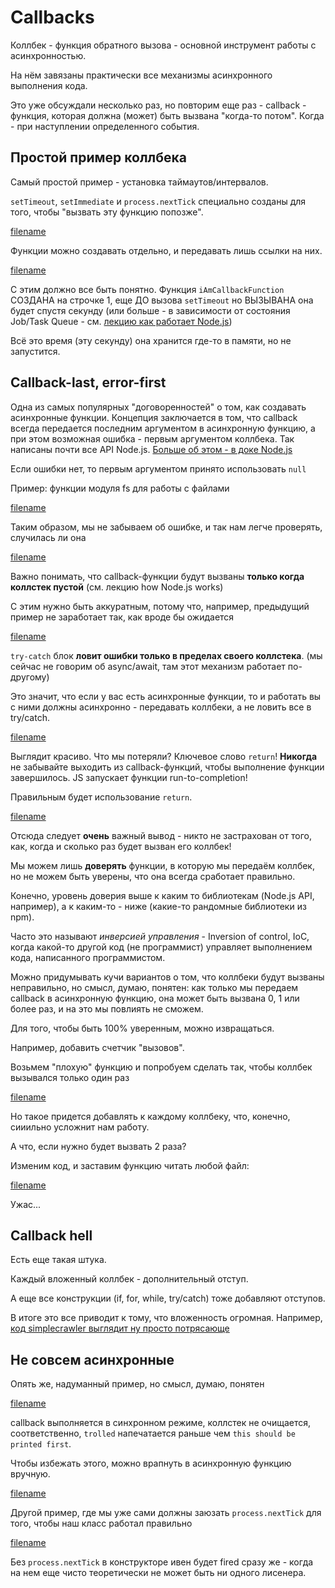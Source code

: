 # Callbacks

Коллбек - функция обратного вызова - основной инструмент работы с асинхронностью.

На нём завязаны практически все механизмы асинхронного выполнения кода.

Это уже обсуждали несколько раз, но повторим еще раз - callback - функция, которая
должна (может) быть вызвана "когда-то потом". Когда - при наступлении определенного события.

## Простой пример коллбека

Самый простой пример - установка таймаутов/интервалов.

`setTimeout`, `setImmediate` и `process.nextTick` специально созданы для того, чтобы 
"вызвать эту функцию попозже".

[filename](callbacks.js ':include :type=code :fragment=timeout')

Функции можно создавать отдельно, и передавать лишь ссылки на них.


[filename](callbacks.js ':include :type=code :fragment=timeout-reference')

С этим должно все быть понятно. Функция `iAmCallbackFunction` СОЗДАНА на строчке 1, 
еще ДО вызова `setTimeout` но ВЫЗЫВАНА она будет спустя секунду 
(или больше - в зависимости от состояния Job/Task Queue - см. [лекцию как работает Node.js](../eventloop/))

Всё это время (эту секунду) она хранится где-то в памяти, но не запустится.

## Callback-last, error-first

Одна из самых популярных "договоренностей" о том, как создавать асинхронные функции.
Концепция заключается в том, что callback всегда передается последним аргументом в асинхронную
функцию, а при этом возможная ошибка - первым аргументом коллбека. Так написаны почти
все API Node.js. [Больше об этом - в доке Node.js](https://nodejs.org/api/errors.html#errors_error_first_callbacks)

Если ошибки нет, то первым аргументом принято использовать `null` 

Пример: функции модуля fs для работы с файлами

[filename](callbacks.js ':include :type=code :fragment=fs-simple')

Таким образом, мы не забываем об ошибке, и так нам легче проверять, случилась ли она

[filename](callbacks.js ':include :type=code :fragment=fs-error-handling')

Важно понимать, что callback-функции будут вызваны **только когда коллстек пустой** (см. лекцию how Node.js works)

С этим нужно быть аккуратным, потому что, например, предыдущий пример не заработает так, как вроде бы
ожидается

[filename](callbacks.js ':include :type=code :fragment=async-try-catch-bad')

`try-catch` блок **ловит ошибки только в пределах своего коллстека**. (мы сейчас не говорим об async/await, там этот механизм работает по-другому)

Это значит, что если у вас есть асинхронные функции, то и работать вы с ними должны
асинхронно - передавать коллбеки, а не ловить все в try/catch.

[filename](callbacks.js ':include :type=code :fragment=async-error-handling-almost-good')

Выглядит красиво. Что мы потеряли? Ключевое слово `return`! **Никогда** не забывайте
выходить из callback-функций, чтобы выполнение функции завершилось. JS запускает функции
run-to-completion! 

Правильным будет использование `return`.

[filename](callbacks.js ':include :type=code :fragment=async-error-handling-good')

Отсюда следует **очень** важный вывод - никто не застрахован от того,
как, когда и сколько раз будет вызван его коллбек!

Мы можем лишь **доверять** функции, в которую мы передаём коллбек, но
не можем быть уверены, что она всегда сработает правильно.

Конечно, уровень доверия выше к каким то библиотекам (Node.js API, например),
а к каким-то - ниже (какие-то рандомные библиотеки из npm).

Часто это называют *инверсией управления* - Inversion of control, IoC, когда
какой-то другой код (не программист) управляет выполнением кода, написанного 
программистом.

Можно придумывать кучи вариантов о том, что коллбеки будут вызваны неправильно,
но смысл, думаю, понятен: как только мы передаем callback в асинхронную функцию,
она может быть вызвана 0, 1 или более раз, и на это мы повлиять не сможем.

Для того, чтобы быть 100% уверенным, можно извращаться.

Например, добавить счетчик "вызовов".

Возьмем "плохую" функцию и попробуем сделать так, чтобы коллбек вызывался только один раз

[filename](callbacks.js ':include :type=code :fragment=counter')

Но такое придется добавлять к каждому коллбеку, что, конечно,
сииильно усложнит нам работу.

А что, если нужно будет вызвать 2 раза?

Изменим код, и заставим функцию читать любой файл:

[filename](callbacks.js ':include :type=code :fragment=counter-twice')

Ужас...

## Callback hell

Есть еще такая штука.

Каждый вложенный коллбек - дополнительный отступ.

А еще все конструкции (if, for, while, try/catch) тоже добавляют отступов.

В итоге это все приводит к тому, что вложенность огромная. Например,
[код simplecrawler выглядит ну просто потрясающе](https://github.com/simplecrawler/simplecrawler/blob/master/lib/crawler.js#L1689)

## Не совсем асинхронные

Опять же, надуманный пример, но смысл, думаю, понятен

[filename](callbacks.js ':include :type=code :fragment=not-so-async')

callback выполняется в синхронном режиме, коллстек не очищается, соответственно,
`trolled` напечатается раньше чем `this should be printed first`.

Чтобы избежать этого, можно врапнуть в асинхронную функцию вручную.

[filename](callbacks.js ':include :type=code :fragment=so-async')

Другой пример, где мы уже сами должны заюзать `process.nextTick` для того, чтобы наш класс работал правильно

[filename](callbacks.js ':include :type=code :fragment=async-emitter')

Без `process.nextTick` в конструкторе ивен будет fired сразу же - когда на
нем еще чисто теоретически не может быть ни одного лисенера.
